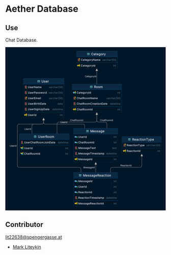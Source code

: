 # Aether Database

## Use
Chat Database.

![image of the Database](er_logical.png)

## Contributor
  lit22638@spengergasse.at
- [Mark Liteykin](https://github.com/L-Mark)

